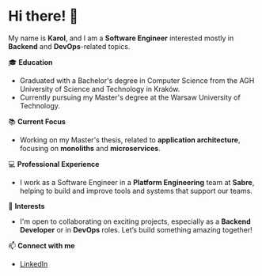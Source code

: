 # Hi there! 👋

My name is **Karol**, and I am a **Software Engineer** interested mostly in **Backend** and **DevOps**-related topics.

🎓 **Education**  
- Graduated with a Bachelor's degree in Computer Science from the AGH University of Science and Technology in Kraków.  
- Currently pursuing my Master's degree at the Warsaw University of Technology.

📚 **Current Focus**  
- Working on my Master's thesis, related to **application architecture**, focusing on **monoliths** and **microservices**.

💻 **Professional Experience**  
- I work as a Software Engineer in a **Platform Engineering** team at **Sabre**, helping to build and improve tools and systems that support our teams.

🚀 **Interests**  
- I'm open to collaborating on exciting projects, especially as a **Backend Developer** or in **DevOps** roles. Let’s build something amazing together!

📫 **Connect with me**  
- [LinkedIn](https://www.linkedin.com/in/karolcedro/)
